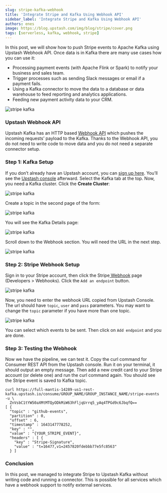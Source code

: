```yaml
---
slug: stripe-kafka-webhook
title: 'Integrate Stripe and Kafka Using Webhook API'
sidebar_label: 'Integrate Stripe and Kafka Using Webhook API'
authors: enes
image: https://blog.upstash.com/img/blog/stripe/cover.png
tags: [serverless, kafka, webhook, stripe]
---
```




In this post, we will show how to push Stripe events to Apache Kafka using Upstash Webhook API. Once data is in Kafka there are many use cases how you can use it:



* Processing  payment events (with Apache Flink or Spark) to notify your business and sales team.
* Trigger processes such as sending Slack messages or email if a payment fails.
* Using a Kafka connector to move the data to a database or data warehouse to feed reporting and analytics applications.
* Feeding new payment activity data to your CRM.
                                                    
<!-- truncate -->

![stripe kafka](/img/blog/stripe/cover.png)

### Upstash Webhook API

Upstash Kafka has an HTTP based [Webhook API](https://docs.upstash.com/kafka/webhook) which pushes the incoming requests’ payload to the Kafka. Thanks to the Webhook API, you do not need to write code to move data and you do not need a separate connector setup.


### Step 1: Kafka Setup

If you don’t already have an Upstash account, you can [sign up here](https://console.upstash.com/login). You’ll see the [Upstash console](https://console.upstash.com/) afterward. Select the Kafka tab at the top. Now, you need a Kafka cluster. Click the **Create Cluster**:

![stripe kafka](/img/blog/stripe/k1.png)



Create a topic in the second page of the form:



![stripe kafka](/img/blog/stripe/k2.png)


You will see the Kafka Details page:

![stripe kafka](/img/blog/stripe/k3.png)

Scroll down to the Webhook section. You will need the URL in the next step.

![stripe kafka](/img/blog/stripe/k4.png)


### Step 2: Stripe Webhook Setup

Sign in to your Stripe account, then click the Stripe[ Webhook](https://dashboard.stripe.com/webhooks/create) page (Developers > Webhooks). Click the `Add an endpoint` button.

![stripe kafka](/img/blog/stripe/k5.png)


Now, you need to enter the webhook URL copied from Upstash Console. The url should have `topic`, `user` and `pass` parameters. You may want to change the `topic` parameter if you have more than one topic.


![stripe kafka](/img/blog/stripe/k6.png)


You can select which events to be sent. Then click on `Add endpoint` and you are done.


### Step 3: Testing the Webhook

Now we have the pipeline, we can test it. Copy the curl command for Consumer REST API from the Upstash console. Run it on your terminal, it should output an empty message. Then add a new credit card to your Stripe account (or delete one) and run the curl command again. You should see the Stripe event is saved to Kafka topic.

``` shell
curl https://full-mantis-14289-us1-rest-kafka.upstash.io/consume/GROUP_NAME/GROUP_INSTANCE_NAME/stripe-events -u \
  ZnVsbC1tYW50aXMtMTQyODkMiW63hFljqUrrq5_yAq4TPGd9c6JbqfQ==
[ {
  "topic" : "github-events",
  "partition" : 0,
  "offset" : 6,
  "timestamp" : 1643147778252,
  "key" : "",
  "value" : "{YOUR_STRIPE_EVENT}",
  "headers" : [ {
    "key" : "Stripe-Signature",
    "value" : "t=16477,v1=2457820fdebbb77e5fc8563"
  } ]
```


### Conclusion

In this post, we managed to integrate Stripe to Upstash Kafka without writing code and running a connector. This is possible for all services which have a webhook support to notify external services.
